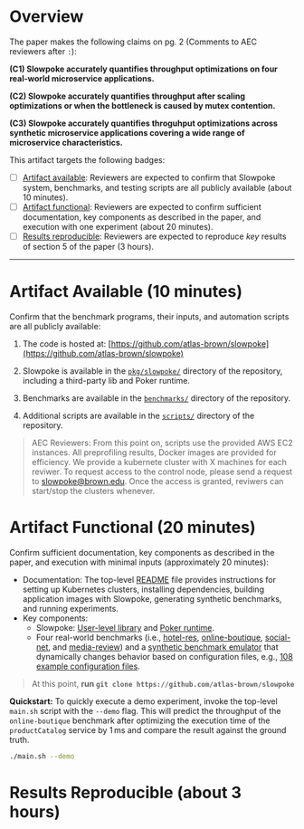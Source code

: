 # Overview

The paper makes the following claims on pg. 2 (Comments to AEC reviewers after `:`):

**(C1) Slowpoke accurately quantifies throughput optimizations on four real-world microservice applications.**

**(C2) Slowpoke accurately quantifies throughput after scaling optimizations or when the bottleneck is caused by mutex contention.**

**(C3) Slowpoke accurately quantifies throguhput optimizations across synthetic microservice applications covering a wide range of microservice characteristics.**

This artifact targets the following badges:

* [ ] [Artifact available](#artifact-available): Reviewers are expected to confirm that Slowpoke system, benchmarks, and testing scripts are all publicly available (about 10 minutes).
* [ ] [Artifact functional](#artifact-functional): Reviewers are expected to confirm sufficient documentation, key components as described in the paper, and execution with one experiment (about 20 minutes).
* [ ] [Results reproducible](#results-reproducible): Reviewers are expected to reproduce _key_ results of section 5 of the paper (3 hours).
****
# Artifact Available (10 minutes)

Confirm that the benchmark programs, their inputs, and automation scripts are all publicly available:

1. The code is hosted at: [https://github.com/atlas-brown/slowpoke](https://github.com/atlas-brown/slowpoke)

2. Slowpoke is available in the [`pkg/slowpoke/`]() directory of the repository, including a third-party lib and Poker runtime.

3. Benchmarks are available in the [`benchmarks/`]() directory of the repository.

4. Additional scripts are available in the [`scripts/`]() directory of the repository.

> AEC Reviewers: From this point on, scripts use the provided AWS EC2 instances. All preprofiling results, Docker images are provided for efficiency.
> We provide a kubernete cluster with X machines for each reviwer. To request access to the control node, please send a request to slowpoke@brown.edu. Once the access is granted, reviwers can start/stop the clusters whenever.

# Artifact Functional (20 minutes)

Confirm sufficient documentation, key components as described in the paper, and execution with minimal inputs (approximately 20 minutes):

* Documentation: The top-level [README]() file provides instructions for setting up Kubernetes clusters, installing dependencies, building application images with Slowpoke, generating synthetic benchmarks, and running experiments. 
* Key components: 
  * Slowpoke: [User-level library]() and [Poker runtime]().
  * Four real-world benchmarks (i.e., [hotel-res](), [online-boutique](), [social-net](), and [media-review]()) and a [synthetic benchmark emulator]() that dynamically changes behavior based on configuration files, e.g., [108 example configuration files]().

> At this point, **run `git clone https://github.com/atlas-brown/slowpoke`**

**Quickstart:** To quickly execute a demo experiment, invoke the top-level `main.sh` script with the `--demo` flag. This will predict the throughput of the `online-boutique` benchmark after optimizing the execution time of the `productCatalog` service by 1 ms and compare the result against the ground truth.

```sh
./main.sh --demo
```

# Results Reproducible (about 3 hours)
